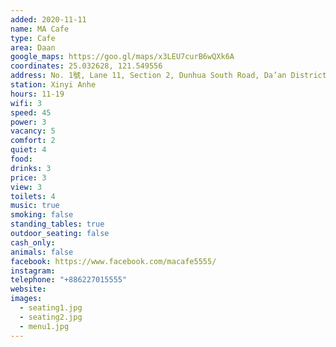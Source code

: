 ```yaml
---
added: 2020-11-11
name: MA Cafe
type: Cafe
area: Daan
google_maps: https://goo.gl/maps/x3LEU7curB6wQXk6A
coordinates: 25.032628, 121.549556
address: No. 1號, Lane 11, Section 2, Dunhua South Road, Da’an District, Taipei City, Taiwan 106
station: Xinyi Anhe
hours: 11-19
wifi: 3
speed: 45
power: 3
vacancy: 5
comfort: 2
quiet: 4
food: 
drinks: 3
price: 3
view: 3
toilets: 4
music: true
smoking: false
standing_tables: true
outdoor_seating: false
cash_only: 
animals: false
facebook: https://www.facebook.com/macafe5555/
instagram: 
telephone: "+886227015555"
website: 
images:
  - seating1.jpg
  - seating2.jpg
  - menu1.jpg
---
```

